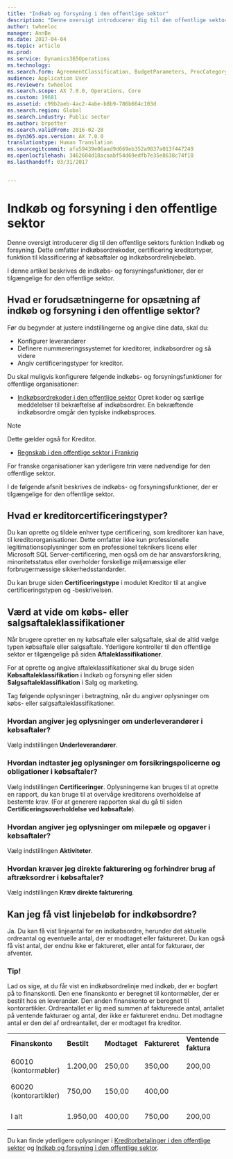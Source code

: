 ```yaml
---
title: "Indkøb og forsyning i den offentlige sektor"
description: "Denne oversigt introducerer dig til den offentlige sektors funktion Indkøb og forsyning. Dette omfatter indkøbsordrekoder, certificering kreditortyper, funktion til klassificering af købsaftaler og indkøbsordrelinjebeløb."
author: twheeloc
manager: AnnBe
ms.date: 2017-04-04
ms.topic: article
ms.prod: 
ms.service: Dynamics365Operations
ms.technology: 
ms.search.form: AgreementClassification, BudgetParameters, ProcCategoryHierarchyManagement, PurchTableListPage, smmActivities, VendCertificationType, VendTableListPage
audience: Application User
ms.reviewer: twheeloc
ms.search.scope: AX 7.0.0, Operations, Core
ms.custom: 19681
ms.assetid: c99b2aeb-4ac2-4abe-b8b9-786b664c103d
ms.search.region: Global
ms.search.industry: Public sector
ms.author: brpotter
ms.search.validFrom: 2016-02-28
ms.dyn365.ops.version: AX 7.0.0
translationtype: Human Translation
ms.sourcegitcommit: afa59439e06aad9d669eb352a9837a013f447249
ms.openlocfilehash: 3462604d18acaabf54d69edfb7e35e8638c74f10
ms.lasthandoff: 03/31/2017


---
```


# <a name="procurement-and-sourcing-in-the-public-sector"></a>Indkøb og forsyning i den offentlige sektor

Denne oversigt introducerer dig til den offentlige sektors funktion Indkøb og forsyning. Dette omfatter indkøbsordrekoder, certificering kreditortyper, funktion til klassificering af købsaftaler og indkøbsordrelinjebeløb.

I denne artikel beskrives de indkøbs- og forsyningsfunktioner, der er tilgængelige for den offentlige sektor. 

## <a name="what-are-the-prerequisites-for-setting-up-procurement-and-sourcing-in-the-public-sector"></a>Hvad er forudsætningerne for opsætning af indkøb og forsyning i den offentlige sektor?
Før du begynder at justere indstillingerne og angive dine data, skal du:

-   Konfigurer leverandører
-   Definere nummereringssystemet for kreditorer, indkøbsordrer og så videre
-   Angiv certificeringstyper for kreditor.

Du skal muligvis konfigurere følgende indkøbs- og forsyningsfunktioner for offentlige organisationer:

-    [Indkøbsordrekoder i den offentlige sektor](purchase-order-codes-public-sector.md) Opret koder og særlige meddelelser til bekræftelse af indkøbsordrer. En bekræftende indkøbsordre omgår den typiske indkøbsproces.

> [!NOTE]
> Dette gælder også for Kreditor.

-   [Regnskab i den offentlige sektor i Frankrig](/localizations/eurore/public-sector-accounting-france.md) 

For franske organisationer kan yderligere trin være nødvendige for den offentlige sektor.

I de følgende afsnit beskrives de indkøbs- og forsyningsfunktioner, der er tilgængelige for den offentlige sektor.

## <a name="what-are-vendor-certification-types"></a>Hvad er kreditorcertificeringstyper?
Du kan oprette og tildele enhver type certificering, som kreditorer kan have, til kreditororganisationer. Dette omfatter ikke kun professionelle legitimationsoplysninger som en professionel teknikers licens eller Microsoft SQL Server-certificering, men også om de har ansvarsforsikring, minoritetsstatus eller overholder forskellige miljømæssige eller forbrugermæssige sikkerhedsstandarder. 

Du kan bruge siden **Certificeringstype** i modulet Kreditor til at angive certificeringstypen og -beskrivelsen.

## <a name="what-do-i-need-to-know-about-purchase-or-sales-agreement-classifications"></a>Værd at vide om købs- eller salgsaftaleklassifikationer
Når brugere opretter en ny købsaftale eller salgsaftale, skal de altid vælge typen købsaftale eller salgsaftale. Yderligere kontroller til den offentlige sektor er tilgængelige på siden **Aftaleklassifikationer**. 

For at oprette og angive aftaleklassifikationer skal du bruge siden **Købsaftaleklassifikation** i Indkøb og forsyning eller siden **Salgsaftaleklassifikation** i Salg og marketing. 

Tag følgende oplysninger i betragtning, når du angiver oplysninger om købs- eller salgsaftaleklassifikationer.

### <a name="how-do-i-enter-information-about-subcontractors-on-purchase-agreements"></a>Hvordan angiver jeg oplysninger om underleverandører i købsaftaler?

Vælg indstillingen **Underleverandører**.

### <a name="how-do-i-enter-information-about-insurance-policies-and-bonds-on-purchase-agreements"></a>Hvordan indtaster jeg oplysninger om forsikringspolicerne og obligationer i købsaftaler?

Vælg indstillingen **Certificeringer**. Oplysningerne kan bruges til at oprette en rapport, du kan bruge til at overvåge kreditorens overholdelse af bestemte krav. (For at generere rapporten skal du gå til siden **Certificeringsoverholdelse ved købsaftale**).

### <a name="how-do-i-enter-information-about-milestones-and-tasks-on-purchase-agreements"></a>Hvordan angiver jeg oplysninger om milepæle og opgaver i købsaftaler?

Vælg indstillingen **Aktiviteter**.

### <a name="how-do-i-require-direct-invoicing-and-prevent-the-use-of-release-orders-with-purchase-agreements"></a>Hvordan kræver jeg direkte fakturering og forhindrer brug af aftræksordrer i købsaftaler?

Vælg indstillingen **Kræv direkte fakturering**. 

## <a name="can-i-view-purchase-order-line-amounts"></a>Kan jeg få vist linjebeløb for indkøbsordre?
Ja. Du kan få vist linjeantal for en indkøbsordre, herunder det aktuelle ordreantal og eventuelle antal, der er modtaget eller faktureret. Du kan også få vist antal, der endnu ikke er faktureret, eller antal for fakturaer, der afventer.

### <a name="tip"></a>Tip!

Lad os sige, at du får vist en indkøbsordrelinje med indkøb, der er bogført på to finanskonti. Den ene finanskonto er beregnet til kontormøbler, der er bestilt hos en leverandør. Den anden finanskonto er beregnet til kontorartikler. Ordreantallet er lig med summen af fakturerede antal, antallet på ventende fakturaer og antal, der ikke er faktureret endnu. Det modtagne antal er den del af ordreantallet, der er modtaget fra kreditor.

<table style="width:100%;">

<col width="16%" />
<col width="16%" />
<col width="16%" />
<col width="16%" />
<col width="16%" />
<col width="16%" />

<tbody>
<tr class="odd">
<td><strong>Finanskonto</strong></td>
<td><strong>Bestilt</strong></td>
<td><strong>Modtaget</strong></td>
<td><strong>Faktureret</strong></td>
<td><strong>Ventende faktura</strong></td>
<td><strong>Fakturarest</strong></td>
</tr>
<tr class="even">
<td>60010 (kontormøbler)</td>
<td><p>1.200,00</p></td>
<td>250,00</td>
<td>350,00</td>
<td>200,00</td>
<td><p>650,00</p></td>
</tr>
<tr class="odd">
<td>60020 (kontorartikler)</td>
<td><p>750,00</p></td>
<td>150,00</td>
<td>400,00</td>
<td></td>
<td><p>350,00</p></td>
</tr>
<tr class="even">
<td>I alt</td>
<td><p>1.950,00</p></td>
<td>400,00</td>
<td>750,00</td>
<td>200,00</td>
<td><p>1.000,00</p></td>
</tr>
</tbody>
</table>

 

Du kan finde yderligere oplysninger i [Kreditorbetalinger i den offentlige sektor](/dynamics365/operations/scm/procurement/procurement-sourcing-overview) og [Indkøb og forsyning i den offentlige sektor](accounts-payable-public-sector.md).


